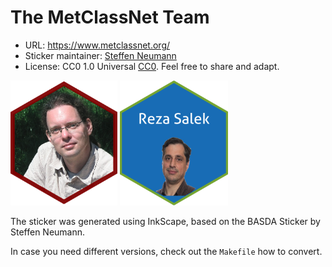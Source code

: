 # The MetClassNet Team

* URL: https://www.metclassnet.org/
* Sticker maintainer: [Steffen Neumann](https://www.ipb-halle.de/en/employee/steffen-neumann/)
* License: CC0 1.0 Universal
  [CC0](https://creativecommons.org/publicdomain/zero/1.0/). Feel free to
  share and adapt.

<p align = "left">
<img src="./sneumann.png" height="200">
<img src="./RezaHEX.png" height="200">
</p>

The sticker was generated using InkScape, based on the BASDA Sticker by Steffen Neumann.

In case you need different versions, check out the `Makefile` how to convert.

